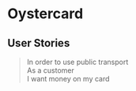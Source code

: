 # Oystercard

## User Stories

> In order to use public transport  
> As a customer  
> I want money on my card
